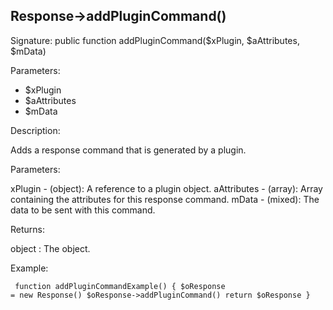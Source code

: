 ## Response->addPluginCommand()

Signature: public function addPluginCommand($xPlugin, $aAttributes, $mData)

Parameters:

* $xPlugin
* $aAttributes
* $mData

Description:

Adds a response command that is generated by a plugin.

Parameters:

xPlugin - (object):  A reference to a plugin object.
aAttributes - (array):  Array containing the attributes for this
response command.
mData - (mixed):  The data to be sent with this command.

Returns:

object : The <Response> object.

Example:
<code><pre>
function addPluginCommandExample()
{
    $oResponse = new Response()
    $oResponse->addPluginCommand()
    return $oResponse
}
</pre></code>